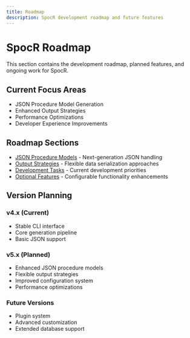 ```yaml
---
title: Roadmap
description: SpocR development roadmap and future features
---
```


# SpocR Roadmap

This section contains the development roadmap, planned features, and ongoing work for SpocR.

## Current Focus Areas

- JSON Procedure Model Generation
- Enhanced Output Strategies  
- Performance Optimizations
- Developer Experience Improvements

## Roadmap Sections

- [JSON Procedure Models](/roadmap/json-procedure-models) - Next-generation JSON handling
- [Output Strategies](/roadmap/output-strategies) - Flexible data serialization approaches
- [Development Tasks](/roadmap/development-tasks) - Current development priorities
- [Optional Features](/roadmap/optional-features) - Configurable functionality enhancements

## Version Planning

### v4.x (Current)
- Stable CLI interface
- Core generation pipeline
- Basic JSON support

### v5.x (Planned)
- Enhanced JSON procedure models
- Flexible output strategies
- Improved configuration system
- Performance optimizations

### Future Versions
- Plugin system
- Advanced customization
- Extended database support